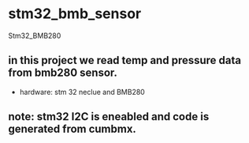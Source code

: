 # stm32_bmb_sensor
Stm32_BMB280
 ## in this project we read temp and pressure data from bmb280 sensor.
 * hardware:
 stm 32 neclue and BMB280
 
 ## note: stm32 I2C is eneabled and code is generated from cumbmx.
